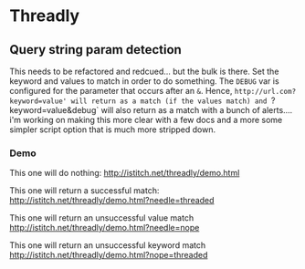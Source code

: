 # Threadly
## Query string param detection

This needs to be refactored and redcued... but the bulk is there. Set the keyword and values to match in order to do something. The `DEBUG` var is configured for the parameter that occurs after an `&`. Hence, `http://url.com?keyword=value' will return as a match (if the values match) and `?keyword=value&debug` will also return as a match with a bunch of alerts.... i'm working on making this more clear with a few docs and a more some simpler script option that is much more stripped down.

### Demo
This one will do nothing:
http://istitch.net/threadly/demo.html

This one will return a successful match:
http://istitch.net/threadly/demo.html?needle=threaded

This one will return an unsuccessful value match
http://istitch.net/threadly/demo.html?needle=nope

This one will return an unsuccessful keyword match
http://istitch.net/threadly/demo.html?nope=threaded
